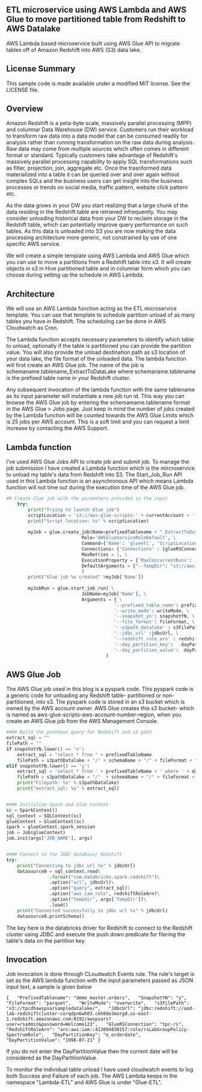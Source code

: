 ## ETL microservice using AWS Lambda and AWS Glue to move partitioned table from Redshift to AWS Datalake

AWS Lambda based microservice built using AWS Glue API to migrate tables off of Amazon Redshift into AWS (S3) data lake.

## License Summary

This sample code is made available under a modified MIT license. See the LICENSE file.

## Overview
Amazon Redshift is a peta-byte scale, massively parallel processing (MPP) and columnar Data Warehouse (DW) service. Customers run their workload to transform raw data into a data model that can be consumed readily for analysis rather than running transformation on the raw data during analysis. Raw data may come from multiple sources which often comes in different format or standard. Typically customers take advantage of Redshift's massively parallel processing capability to apply SQL transformations such as filter, projection, join, aggregate etc. Once the trasnformed data materialized into a table it can be queried over and over again without complex SQLs and the business users can get insight into the business processes or trends on social media, traffic pattern, website click pattern etc.

As the data grows in your DW you start realizing that a large chunk of the data residing in the Redshift table are retrieved infrequently. You may consider unloading historical data from your DW to reclaim storage in the Redshift table, which can potentially improve query performance on such tables. As this data is unloaded into S3 you are now making the data processing architecture more
generic, not constrained by use of one specific AWS service.

We will create a simple template using AWS Lambda and AWS Glue which you can use to move a partitions from a Redshift table into s3. It will create objects in s3 in Hive partitioned table and in columnar form which you can choose during setting up the schedule in AWS Lambda. 

## Architecture

We will use an AWS Lambda function acting as the ETL microservice template. You can use that template to schedule partition unload of as many tables you have in Redshift. The scheduling can be done in AWS Cloudwatch as Cron.

The Lambda function accepts necessary parameters to identify which table to unload, optionally if the table is partitioned you can provide the partition value. You will also provide the unload destination path as s3 location of your data lake, the file format of the unloaded data. The lambda function will first create an AWS Glue job. The name of the job is schemaname.tablename_ExtractToDataLake where schemaname.tablename is the prefixed table name in your Redshift cluster. 

Any subsequent invocation of the lambda function with the same tablename as its input parameter will instantiate a new job run id. This way you can browse the AWS Glue job by entering the schemamame.tablename format in the AWS Glue > Jobs page. Just keep in mind the number of jobs created by the Lambda function will be counted towards the AWS Glue Limits which is 25 jobs per AWS account. This is a soft limit and you can request a limit increase by contacting the AWS Support.

## Lambda function

I’ve used AWS Glue Jobs API to create job and submit job. To manage the job submission I have created a Lambda function which is the mircroservice to unload my table's data from Redshift into S3. The Start_Job_Run API used in this Lambda function is an asynchronous API which means Lambda function will not time out during the execution time of the AWS Glue job.

```python
## Create Glue job with the parameters provided in the input
    try:
        print("Trying to launch Glue job")
        scriptLocation = 's3://aws-glue-scripts-' + currentAccount + '-' + currentRegion + '/admin/unload-table-part.py'
        print("Script location: %s" % scriptLocation)
        
        myJob = glue.create_job(Name=prefixedTablename + "_ExtractToDataLake", \
                            Role='AWSGlueServiceRoleDefault', \
                            Command={'Name': 'glueetl', 'ScriptLocation': scriptLocation},\
                            Connections= {'Connections' : [glueRSConnection]},\
                            MaxRetries = 1, \
                            ExecutionProperty = {'MaxConcurrentRuns': 1}, \
                            DefaultArguments = {"--TempDir": "s3://aws-glue-temporary-" + currentAccount + '-' + currentRegion + "/temp" }
                            )
        print("Glue job %s created" %myJob['Name'])
                            
        myJobRun = glue.start_job_run( \
                            JobName=myJob['Name'], \
                            Arguments = { \
                                        '--prefixed_table_name': prefixedTablename, \
                                        '--write_mode': writeMode, \
                                        '--snapshot_yn': snapshotYN, \
                                        '--file_format': fileFormat, \
                                        '--s3path_datalake' : s3FilePath, \
                                        '--jdbc_url' :jdbcUrl, \
                                        '--redshift_role_arn' : redshiftRoleArn, \
                                        '--day_partition_key':   dayPartitionKey, \
                                        '--day_partition_value':  dayPartitionValue} 
                                     )
```

## AWS Glue Job
The AWS Glue job used in this blog is a pyspark code. This pyspark code is a generic code for unloading any Redshift table- partitioned or non-partitioned, into s3. The pyspark code is stored in an s3 bucket which is owned by the AWS account owner. AWS Glue creates this s3 bucket-  which is named as aws-glue-scripts-aws-account-number-region, when you create an AWS Glue job from the AWS Management Console. 

```python
#### Build the pushdown query for Redshift and s3 path
extract_sql = ""
filePath = ""
if snapshotYN.lower() == 'n':
    extract_sql = "select * from " + prefixedTableName
    filePath = s3pathDatalake + "/" + schemaName + "/" + fileFormat + "/" + tableName + "/"
elif snapshotYN.lower() == 'y':
    extract_sql = 'select * from ' + prefixedTableName + ' where ' + dayPartitionKey +  ' = \'' +  dayPartitionValue + '\' order by '  + dayPartitionKey
    filePath = s3pathDatalake + "/"  + schemaName + "/" + fileFormat + "/" + tableName + "/" + dayPartitionKey + "_key" + "=" + dayPartitionValue + "/"
    print("Filepath: %s" % s3pathDatalake)
    print("extract_sql: %s" % extract_sql)


#### Initialize Spark and Glue context
sc = SparkContext()
sql_context = SQLContext(sc)
glueContext = GlueContext(sc)
spark = glueContext.spark_session
job = Job(glueContext)
job.init(args['JOB_NAME'], args)


#### Connect to the JDBC database/ Redshift
try:
    print("Connecting to jdbc url %s" % jdbcUrl)
    datasource0 = sql_context.read\
                .format("com.databricks.spark.redshift")\
                .option("url", jdbcUrl)\
                .option("query", extract_sql)\
                .option("aws_iam_role", redshiftRoleArn)\
                .option("tempdir", args['TempDir'])\
                .load()
    print("Connected successfully to jdbc url %s" % jdbcUrl)
    datasource0.printSchema()
```
The key here is the databricks driver for Redshift to connect to the Redshift cluster using JDBC and execute the push down predicate for filering the table's data on the partition key.

## Invocation

Job invocation is done through CLoudwatch Events rule. The rule's target is set as the AWS lambda function with the input parameters passed as JSON input text, a sample is given below
```
{   "PrefixedTablename": "demo_master.orders",   "SnapshotYN": "y",   "FileFormat": "parquet",   "WriteMode": "overwrite",   "s3FilePath": "s3://tpcdhawspsa/sampledatalake/",   "JdbcUrl": "jdbc:redshift://aod-lab-redshiftcluster-corqdpn6wh03.ckh0do3morgd.us-east-1.redshift.amazonaws.com:8192/awspsars?user=rsadmin&password=Welcome123",   "GlueRSConnection": "tpc-rs",   "RedshiftRoleArn": "arn:aws:iam::413094830157:role/rsLabGroupPolicy-SpectrumRole",   "DayPartitionKey": "o_orderdate",   "DayPartitionValue": "1998-07-21" }
```
If you do not enter the DayPartitionValue then the current date will be considered as the DayPartitionValue.

To monitor the individual table unload I have used cloudwatch events to log both Success and Failure of each job. The AWS Lambda keeps in the namespace "Lambda-ETL" and AWS Glue is under "Glue-ETL".
